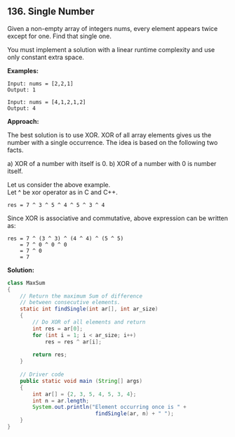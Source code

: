 ## 136. Single Number

Given a non-empty array of integers nums, every element appears twice except for one. Find that single one.

You must implement a solution with a linear runtime complexity and use only constant extra space.

**Examples:** 

```
Input: nums = [2,2,1]
Output: 1
```

```
Input: nums = [4,1,2,1,2]
Output: 4
```

**Approach:**

The best solution is to use XOR. XOR of all array elements gives us the number with a single occurrence. The idea is based on the following two facts. 

a) XOR of a number with itself is 0. 
b) XOR of a number with 0 is number itself.

Let us consider the above example.  
Let ^ be xor operator as in C and C++.

```
res = 7 ^ 3 ^ 5 ^ 4 ^ 5 ^ 3 ^ 4
```

Since XOR is associative and commutative, above expression can be written as:

```
res = 7 ^ (3 ^ 3) ^ (4 ^ 4) ^ (5 ^ 5)  
    = 7 ^ 0 ^ 0 ^ 0
    = 7 ^ 0
    = 7 
```

**Solution:**

```java
class MaxSum
{
    // Return the maximum Sum of difference
    // between consecutive elements.
    static int findSingle(int ar[], int ar_size)
    {
        // Do XOR of all elements and return
        int res = ar[0];
        for (int i = 1; i < ar_size; i++)
            res = res ^ ar[i];
     
        return res;
    }
 
    // Driver code
    public static void main (String[] args)
    {
        int ar[] = {2, 3, 5, 4, 5, 3, 4};
        int n = ar.length;
        System.out.println("Element occurring once is " +
                            findSingle(ar, n) + " ");
    }
}
```